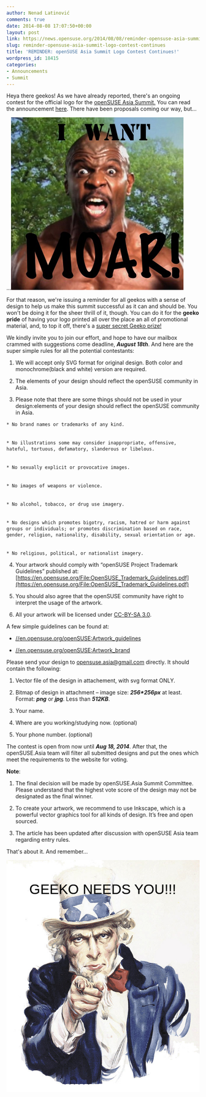 ```yaml
---
author: Nenad Latinović
comments: true
date: 2014-08-08 17:07:50+00:00
layout: post
link: https://news.opensuse.org/2014/08/08/reminder-opensuse-asia-summit-logo-contest-continues/
slug: reminder-opensuse-asia-summit-logo-contest-continues
title: 'REMINDER: openSUSE Asia Summit Logo Contest Continues!'
wordpress_id: 18415
categories:
- Announcements
- Summit
---
```


Heya there geekos! As we have already reported, there's an ongoing contest for the official logo for the [openSUSE Asia Summit.](https://news.opensuse.org/2014/07/14/the-first-opensuse-asia-summit-is-announced/) You can read the announcement [here](https://news.opensuse.org/2014/07/21/opensuse-asia-summit-announces-its-logo-contest/). There have been proposals coming our way, but...

...[![Terry Crews Yelling](/wp-content/uploads/2014/08/terry-crews-yelling-I-want-MOAR.jpg)](/wp-content/uploads/2014/08/terry-crews-yelling-I-want-MOAR.jpg)<!-- more -->

For that reason, we're issuing a reminder for all geekos with a sense of design to help us make this summit successful as it can and should be. You won't be doing it for the sheer thrill of it, though. You can do it for the **geeko pride** of having your logo printed all over the place an all of promotional material, and, to top it off, there's a [super secret Geeko prize!](https://i.chzbgr.com/maxW500/4267944192/hA35263DC/)

We kindly invite you to join our effort, and hope to have our mailbox crammed with suggestions come deadline, **_August 18th_**. And here are the super simple rules for all the potential contestants:



	
  1. We will accept only SVG format for original design. Both color and monochrome(black and white) version are required.

	
  2. The elements of your design should reflect the openSUSE community in Asia.

	
  3. Please note that there are some things should not be used in your design:elements of your design should reflect the openSUSE community in Asia.

	
    * No brand names or trademarks of any kind.

	
    * No illustrations some may consider inappropriate, offensive, hateful, tortuous, defamatory, slanderous or libelous.

	
    * No sexually explicit or provocative images.

	
    * No images of weapons or violence.

	
    * No alcohol, tobacco, or drug use imagery.

	
    * No designs which promotes bigotry, racism, hatred or harm against groups or individuals; or promotes discrimination based on race, gender, religion, nationality, disability, sexual orientation or age.

	
    * No religious, political, or nationalist imagery.




	
  4. Your artwork should comply with “openSUSE Project Trademark Guidelines” published at: [https://en.opensuse.org/File:OpenSUSE_Trademark_Guidelines.pdf](https://en.opensuse.org/File:OpenSUSE_Trademark_Guidelines.pdf)

	
  5. You should also agree that the openSUSE community have right to interpret the usage of the artwork.

	
  6. All your artwork will be licensed under [CC-BY-SA 3.0](https://creativecommons.org/licenses/by-sa/3.0/).


A few simple guidelines can be found at:

	
  * [//en.opensuse.org/openSUSE:Artwork_guidelines](//en.opensuse.org/openSUSE:Artwork_guidelines)

	
  * [//en.opensuse.org/openSUSE:Artwork_brand](//en.opensuse.org/openSUSE:Artwork_brand)


Please send your design to [opensuse.asia@gmail.com](mailto:opensuse.asia@gmail.com) directly. It should contain the following:



	
  1. Vector file of the design in attachement, with svg format ONLY.

	
  2. Bitmap of design in attachment – image size: **_256*256px_** at least. Format: **_png_** or **_jpg_**. Less than **_512KB_**.

	
  3. Your name.

	
  4. Where are you working/studying now. (optional)

	
  5. Your phone number. (optional)


The contest is open from now until **_Aug 18, 2014_**. After that, the openSUSE.Asia team will filter all submitted designs and put the ones which meet the requirements to the website for voting.

**Note**:



	
  1. The final decision will be made by openSUSE.Asia Summit Committee. Please understand that the highest vote score of the design may not be designated as the final winner.

	
  2. To create your artwork, we recommend to use Inkscape, which is a powerful vector graphics tool for all kinds of design. It’s free and open sourced.

	
  3. The article has been updated after discussion with openSUSE Asia team regarding entry rules.


That's about it. And remember...

[![Uncle Sam](/wp-content/uploads/2014/08/unclesamF.jpeg)](/wp-content/uploads/2014/08/unclesamF.jpeg)


